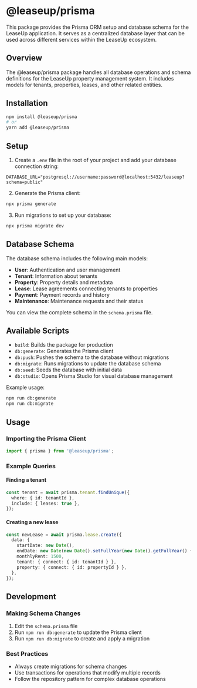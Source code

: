# @leaseup/prisma

This package provides the Prisma ORM setup and database schema for the LeaseUp application. It serves as a centralized database layer that can be used across different services within the LeaseUp ecosystem.

## Overview

The @leaseup/prisma package handles all database operations and schema definitions for the LeaseUp property management system. It includes models for tenants, properties, leases, and other related entities.

## Installation

```bash
npm install @leaseup/prisma
# or
yarn add @leaseup/prisma
```

## Setup

1. Create a `.env` file in the root of your project and add your database connection string:

```.env
DATABASE_URL="postgresql://username:password@localhost:5432/leaseup?schema=public"
```

2. Generate the Prisma client:

```bash
npx prisma generate
```

3. Run migrations to set up your database:

```bash
npx prisma migrate dev
```

## Database Schema

The database schema includes the following main models:

- **User**: Authentication and user management
- **Tenant**: Information about tenants
- **Property**: Property details and metadata
- **Lease**: Lease agreements connecting tenants to properties
- **Payment**: Payment records and history
- **Maintenance**: Maintenance requests and their status

You can view the complete schema in the `schema.prisma` file.

## Available Scripts

- `build`: Builds the package for production
- `db:generate`: Generates the Prisma client
- `db:push`: Pushes the schema to the database without migrations
- `db:migrate`: Runs migrations to update the database schema
- `db:seed`: Seeds the database with initial data
- `db:studio`: Opens Prisma Studio for visual database management

Example usage:

```bash
npm run db:generate
npm run db:migrate
```

## Usage

### Importing the Prisma Client

```typescript
import { prisma } from '@leaseup/prisma';
```

### Example Queries

#### Finding a tenant

```typescript
const tenant = await prisma.tenant.findUnique({
  where: { id: tenantId },
  include: { leases: true },
});
```

#### Creating a new lease

```typescript
const newLease = await prisma.lease.create({
  data: {
    startDate: new Date(),
    endDate: new Date(new Date().setFullYear(new Date().getFullYear() + 1)),
    monthlyRent: 1500,
    tenant: { connect: { id: tenantId } },
    property: { connect: { id: propertyId } },
  },
});
```

## Development

### Making Schema Changes

1. Edit the `schema.prisma` file
2. Run `npm run db:generate` to update the Prisma client
3. Run `npm run db:migrate` to create and apply a migration

### Best Practices

- Always create migrations for schema changes
- Use transactions for operations that modify multiple records
- Follow the repository pattern for complex database operations
